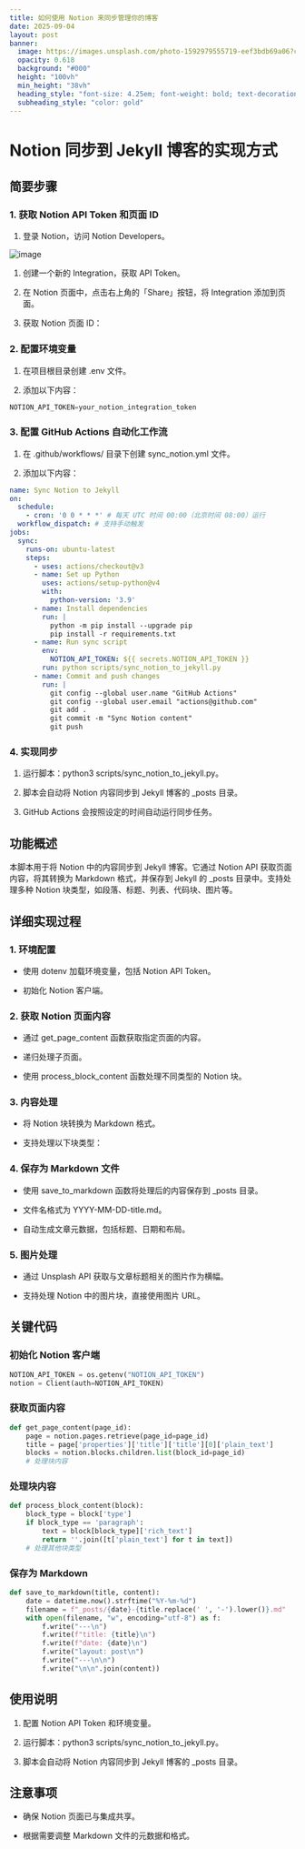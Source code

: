 ```yaml
---
title: 如何使用 Notion 来同步管理你的博客
date: 2025-09-04
layout: post
banner:
  image: https://images.unsplash.com/photo-1592979555719-eef3bdb69a06?crop=entropy&cs=tinysrgb&fit=max&fm=jpg&ixid=M3w2OTIwMzJ8MHwxfHJhbmRvbXx8fHx8fHx8fDE3NTcwMDMxNzJ8&ixlib=rb-4.1.0&q=80&w=1080
  opacity: 0.618
  background: "#000"
  height: "100vh"
  min_height: "38vh"
  heading_style: "font-size: 4.25em; font-weight: bold; text-decoration: underline"
  subheading_style: "color: gold"
---
```


# Notion 同步到 Jekyll 博客的实现方式

## 简要步骤

### 1. 获取 Notion API Token 和页面 ID

1. 登录 Notion，访问 Notion Developers。

![image](https://prod-files-secure.s3.us-west-2.amazonaws.com/a7a0cc5a-89b9-4cda-8686-1fba0ca52f40/d19c1afe-dea5-4312-9333-786b0ba83054/image.png?X-Amz-Algorithm=AWS4-HMAC-SHA256&X-Amz-Content-Sha256=UNSIGNED-PAYLOAD&X-Amz-Credential=ASIAZI2LB466VHCPHG5D%2F20250904%2Fus-west-2%2Fs3%2Faws4_request&X-Amz-Date=20250904T162612Z&X-Amz-Expires=3600&X-Amz-Security-Token=IQoJb3JpZ2luX2VjEPf%2F%2F%2F%2F%2F%2F%2F%2F%2F%2FwEaCXVzLXdlc3QtMiJGMEQCIEwhkQon6ybPgkiKpY9GPVYTTbU1E822EEawCDPy8bB3AiBma%2FQ5Vl%2FCz3Jj426mqC2KI1xxOgxPCyv701dQMVe3oyr%2FAwhgEAAaDDYzNzQyMzE4MzgwNSIMetmjf5clIyiHr9SUKtwDvU8bG18e5EcRepERT54umwP93ovL8qQ5ul8awhJxOnTbePZQqAO%2BM6V7UPujldwPqjvXoGnztCwPZPtimzZDP351aGAWGGAAjQgd3BxwwKa3KcADrxZMI51pZull5asPThzjvpCNcw4N2KH2gSrJxUX4G3Uj2Dy%2F%2Fdlq6%2FnuQ2uj9tie%2BcXVUvRHynVMCP5qZewTkScLZZbe8jf0cSA%2F8xd9aycWCxk3vas%2BDhRp1LXyZATy%2B%2BtrzvSx0d4svG9JpeKEJYEuWag2CFbD4dFFZacv9Z%2Fd6rNo1HGZtfVjbZpy9eZcBGNlE%2FXIYCs3%2BTeOmYVMVeiXfJSUupFxtsALbKS5w18Z2e%2FFu%2FrvvfI7S79dYnKUpBimxr1mZbrDppT609yjSMzB6QrH9GuquPB40bF22oGcwEmzjsPVdEi2keFaWOBmo0iVT%2FppNP8fUDwznHSx6iz6i%2B6nHulpQ%2FALcO7wgzSolbWEm4jCH9WfCWKh3uSVQkQuvSFiOeWy%2FSkcDL1Aw7UfHKAgrrE%2FTIv3ntOcABfpxF6VTYnFzfp44D3l3JaJzwclap4zGFd7tJCwPRCfrfjH8reRx2t8d80inH7JFaABdSVLUrOlGYhBoguWHWLI%2Fi3ACTVJ%2FWQww9DmxQY6pgEsMfKRMOhoRLgtopWixVNcI8wVgI8tyyNUAAtZ%2BIpLIvC%2BR3Q9RpwAkxocU8EMvYYTGbvNEkc9SY7HXjCfcos%2B%2FFepFlMVwXN26V0rWWlrt8bof7l6iqFmMBdCo13MtzAKcR8bpp9JTQOPYoWk3Gk0Dd7lQMXlKnaDS0iFiUcVezFeXLBMCh7iGdBjtyxJer5nxET%2BG%2FS5lW8xePMC1xDwr0lEpMtn&X-Amz-Signature=43f05899cd8c8b3bd5d5600318e6a38cbbb7b0f8bd9e88d8ba601a6326c5699f&X-Amz-SignedHeaders=host&x-amz-checksum-mode=ENABLED&x-id=GetObject)

1. 创建一个新的 Integration，获取 API Token。

1. 在 Notion 页面中，点击右上角的「Share」按钮，将 Integration 添加到页面。

1. 获取 Notion 页面 ID：


### 2. 配置环境变量

1. 在项目根目录创建 .env 文件。

1. 添加以下内容：

```javascript
NOTION_API_TOKEN=your_notion_integration_token
```

### 3. 配置 GitHub Actions 自动化工作流

1. 在 .github/workflows/ 目录下创建 sync_notion.yml 文件。

1. 添加以下内容：

```yaml
name: Sync Notion to Jekyll
on:
  schedule:
    - cron: '0 0 * * *' # 每天 UTC 时间 00:00（北京时间 08:00）运行
  workflow_dispatch: # 支持手动触发
jobs:
  sync:
    runs-on: ubuntu-latest
    steps:
      - uses: actions/checkout@v3
      - name: Set up Python
        uses: actions/setup-python@v4
        with:
          python-version: '3.9'
      - name: Install dependencies
        run: |
          python -m pip install --upgrade pip
          pip install -r requirements.txt
      - name: Run sync script
        env:
          NOTION_API_TOKEN: ${{ secrets.NOTION_API_TOKEN }}
        run: python scripts/sync_notion_to_jekyll.py
      - name: Commit and push changes
        run: |
          git config --global user.name "GitHub Actions"
          git config --global user.email "actions@github.com"
          git add .
          git commit -m "Sync Notion content"
          git push
```

### 4. 实现同步

1. 运行脚本：python3 scripts/sync_notion_to_jekyll.py。

1. 脚本会自动将 Notion 内容同步到 Jekyll 博客的 _posts 目录。

1. GitHub Actions 会按照设定的时间自动运行同步任务。

## 功能概述

本脚本用于将 Notion 中的内容同步到 Jekyll 博客。它通过 Notion API 获取页面内容，将其转换为 Markdown 格式，并保存到 Jekyll 的 _posts 目录中。支持处理多种 Notion 块类型，如段落、标题、列表、代码块、图片等。

## 详细实现过程

### 1. 环境配置

- 使用 dotenv 加载环境变量，包括 Notion API Token。

- 初始化 Notion 客户端。

### 2. 获取 Notion 页面内容

- 通过 get_page_content 函数获取指定页面的内容。

- 递归处理子页面。

- 使用 process_block_content 函数处理不同类型的 Notion 块。

### 3. 内容处理

- 将 Notion 块转换为 Markdown 格式。

- 支持处理以下块类型：


### 4. 保存为 Markdown 文件

- 使用 save_to_markdown 函数将处理后的内容保存到 _posts 目录。

- 文件名格式为 YYYY-MM-DD-title.md。

- 自动生成文章元数据，包括标题、日期和布局。

### 5. 图片处理

- 通过 Unsplash API 获取与文章标题相关的图片作为横幅。

- 支持处理 Notion 中的图片块，直接使用图片 URL。

## 关键代码

### 初始化 Notion 客户端

```python
NOTION_API_TOKEN = os.getenv("NOTION_API_TOKEN")
notion = Client(auth=NOTION_API_TOKEN)
```

### 获取页面内容

```python
def get_page_content(page_id):
    page = notion.pages.retrieve(page_id=page_id)
    title = page['properties']['title']['title'][0]['plain_text']
    blocks = notion.blocks.children.list(block_id=page_id)
    # 处理块内容
```

### 处理块内容

```python
def process_block_content(block):
    block_type = block['type']
    if block_type == 'paragraph':
        text = block[block_type]['rich_text']
        return ''.join([t['plain_text'] for t in text])
    # 处理其他块类型
```

### 保存为 Markdown

```python
def save_to_markdown(title, content):
    date = datetime.now().strftime("%Y-%m-%d")
    filename = f"_posts/{date}-{title.replace(' ', '-').lower()}.md"
    with open(filename, "w", encoding="utf-8") as f:
        f.write("---\n")
        f.write(f"title: {title}\n")
        f.write(f"date: {date}\n")
        f.write("layout: post\n")
        f.write("---\n\n")
        f.write("\n\n".join(content))
```

## 使用说明

1. 配置 Notion API Token 和环境变量。

1. 运行脚本：python3 scripts/sync_notion_to_jekyll.py。

1. 脚本会自动将 Notion 内容同步到 Jekyll 博客的 _posts 目录。

## 注意事项

- 确保 Notion 页面已与集成共享。

- 根据需要调整 Markdown 文件的元数据和格式。